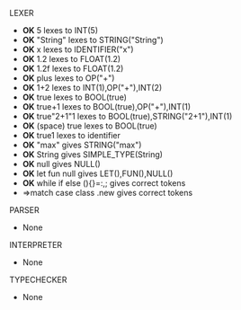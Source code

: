 LEXER
- **OK** 5 lexes to INT(5)
- **OK** "String" lexes to STRING("String")
- **OK** x lexes to IDENTIFIER("x")
- **OK** 1.2 lexes to FLOAT(1.2)
- **OK** 1.2f lexes to FLOAT(1.2)
- **OK** plus lexes to OP("+")
- **OK** 1+2 lexes to INT(1),OP("+"),INT(2)
- **OK** true lexes to BOOL(true)
- **OK** true+1 lexes to BOOL(true),OP("+"),INT(1)
- **OK** true"2+1"1 lexes to BOOL(true),STRING("2+1"),INT(1)
- **OK** (space) true lexes to BOOL(true)
- **OK** true1 lexes to identifier
- **OK** "max" gives STRING("max")
- **OK** String gives SIMPLE_TYPE(String)
- **OK** null gives NULL()
- **OK** let fun null gives LET(),FUN(),NULL()
- **OK** while if else (){}=:,; gives correct tokens
- =>match case class .new gives correct tokens

PARSER
- None

INTERPRETER
- None

TYPECHECKER
- None